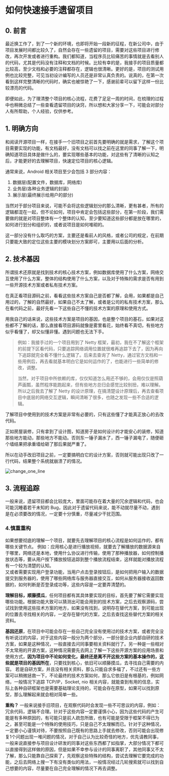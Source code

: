 # 如何快速接手遗留项目

## 0. 前言

最近换工作了，到了一个新的环境，也即将开始一段新的征程，在新公司中，由于项目发展时间都比较久了，自然会存在一些遗留的项目，需要对这些项目进行修改，再次开发或者进行重构。我们都知道，当程序员比较痛苦的事情就是去看别人的代码，尤其是代码没有注释和文档的时候。比较有幸的是，我接手的项目质量都比较高，至少文档和必要的注释都存在，逻辑也很清晰。更好的是，项目的测试用例也比较完整，可见当初设计编写的人员还是非常认真负责的。说真的，在第一次看到这样完整清晰的代码时，确实也被惊艳了一下，感谢前辈可以留下这样一份比较漂亮的代码。

即便如此，为了理清整个项目的核心流程，花费了足足一周的时间，在梳理的过程中也稍微总结了一些查看遗留项目的诀窍，所以想和大家分享一下，可能会对部分人有所帮助，个人经验，仅供参考。

## 1. 明确方向

和阅读开源项目一样，在接手一个旧项目之前首先要明确的就是需求，了解这个项目需要实现的功能，有文档最好，没有文档可以找之前在这里的同事了解一下，明确知道项目具体是做什么的，要实现哪些基本的功能，对这些有了清晰的认知之后，才能更好的去理解项目，快速定位项目的核心逻辑。

通常来说，Android 相关项目至少会包括 3 部分内容：

1. 数据层(配置文件，数据库，网络库)
2. 业务层(各种业务逻辑的封装)
3. 展示层(最终展示给用户的部分)

当然对于部分项目来说，可能不会将这些逻辑划分的那么清晰，更有甚者，所有的逻辑都混在一起，但不论如何，项目中肯定会包括这些部分，在第一阶段，我们需要做的就是对项目整体有一个整体的认知，至少要知道这些部分都是放在哪里的，如何进行划分和组织的，或者说项目是如何堆砌的。

这一部分没有什么取巧的方案，主要还是看前人的风格，或者公司的规定，在前期只要能大致的定位这些主要的模块划分方案即可，主要用以后面的分析。

## 2. 技术基因

所谓技术还原就是找到技术的核心技术方案，例如数据库使用了什么方案，网络交互使用了什么方案，整体的结构使用了什么方案，以及对于特殊的需求是否有用到一些开源技术方案或者私有技术方案。

在真正看项目源码之前，看看这些技术方案自己是否都了解，会用，如果都是自己用过的，了解的自然最好，如果自己不太了解，或者是公司的私有技术方案，那么在看代码之前，最好先看一下这些自己不懂的技术方案的原理和使用方式。

用我自己的话来说，这些技术方案是项目的基因，也是整个项目的基石，如果对这些都不了解的话，那么直接看项目源码就像是雾里看花，始终看不真切，有些地方似乎看懂了，却又似懂非懂。遇到问题也无法下手。

> 例如：我接手过的一个项目用到了 Netty 框架，最初，我在不了解这个框架的前提下区看代码，只要追踪网络调用位置就很难再追踪下去了，因为再向下追踪就完全看不懂什么逻辑了。后来去查询了 Netty，通过官方文档和一些用例后，再去看就基本明白它是如何运作的了，也能进行一些简单的修改，调整。
>
> 当然，对于项目中所依赖的库，仅仅知道怎么用还不够的，会用仅仅是照葫芦画瓢，虽然程序能跑起来，但有些地方总归会感觉比较别扭，难以理解。所以之后我去了解了 Netty 的设计原理，在搞清楚设计原理后，再去查看项目中底层的网络交互逻辑，瞬间清晰了很多，也随之发现一些不合适的逻辑。

了解项目中使用到的技术方案是非常有必要的，只有这些懂了才能真正放心的去改代码。

正如房屋装修，只有拿到了设计图，知道房子是如何设计的才能安心的装修，知道那些地方能动，那些地方不能动。否则东一锤子漏水了，西一锤子漏电了，随便砸个墙结果把承重墙给砸了那后果就严重了。

所以在动手改旧项目之前，一定要搞明白它的设计方案，否则就可能出现只改了一行代码，结果整个系统就崩溃了的情况。

![change_one_line](http://gcsblog.oss-cn-shanghai.aliyuncs.com/blog/2019-05-25-143757.jpg?gcssloop)

## 3. 流程追踪

一般来说，遗留项目都会比较庞大，里面可能存在着大量的冗余逻辑和代码，也会可能沉睡着若干未知的 Bug，因此对于遗留代码来说，能不动就尽量不动，遇到是在必须要改的情况，一定要十分慎重，尽量减少干扰范围。



### 4.慎重重构



如果想要彻底的理解一个项目，就要先去理解项目的核心流程是如何运作的，都有哪些关键节点。
例如：应用核心是进行播放视频，就要去了解播放的数据源来自于哪里，网络还是本地，使用什么协议进行传输，使用了那种播放器，如何控制播放状态等，要从用户按下播放按钮追踪到整个播放流程结束，这样就能对播放流程有一个较为清楚的认知。  
又或者需要实现用户登录功能，当用户点击登录按钮后，是如何把用户输入的数据提交到服务器的，使用了哪些网络库与服务器直接交互，如何从服务器接收返回数据的，如何判断是否登录成功等，这些内容是一定要弄清楚的。







**理解目标，顺藤摸瓜**，任何项目都有其具体要实现的目标，首先要了解它需要实现哪些功能。根据功能大致可以猜测出可能会用到的技术方案，之后去观察源码，尝试找到使用这些技术方案的地方，如果没有找到，说明存在替代方案，到可能出现的位置去寻找相关的内容，一定存在替代的方案，之后去查找这些替代方案的相关资料。

**基因还原**，在项目中可能会存在一些自己完全没有使用过的技术方案，或者完全没有听说过的内容，对于这些内容一般分为两个部分，一部分是企业内部自研的技术方案，如果是这种情况，一般直接去问同事要相关资料就行了。另一种是一些相对不太常用的开源方案，这种情况需要先去网上了解一下这些开源方案的应用场景和使用方式，**因为项目中不论如何变化，最终还是离不开这些方案的基本操作的，这些就是项目的基因所在**，只要找到核心，依旧可以顺藤摸瓜，去寻找自己需要的内容。
若是自研方案，并且没有相关资料，那么只能自求多福了，不过还有一些方案可以稍微拯救一下，不论最终的技术方案如何，那么它依旧是有根基的，例如网络，一般情况下追踪 TCP/IP，Socket, nio 相关内容，就能查到有用的信息，实际上各种自研框架也是需要基础理论支持的，可能会存在原型，如果可以找到原型，那么理解起来就会相对简单一些。

**重构？** 一般来说接手旧项目，在观察代码时会发现一些不可思议的内容，例如：冗余代码，逻辑不合理。针对于这些内容一定要谨慎小心，因为这些代码的产生可能是有多种原因的，有可能只是前人疏忽所致，也有可能是受限于框架不得已为之，甚至可能是一个特殊的使用技巧，只是自己不太理解而已。针对于这种情况，一定要小心谨慎对待，不要按照自己既有的思路上手就去修改，否则可能会出现修复1个问题出现一堆问题的情况，对于自己认为比较奇怪的地方，优先请教同事，一般来说直接参与项目设计研发的同事对这些东西都了如指掌，大部分情况下都可以直接得到这样做的原因，但是如果不幸参与设计的同事离职了，其他同事又不太了解，那么只能靠自己探索了，先观察这些特殊的结构，尝试去理解它要完成的功能，之后去网络上搜一下有没有类似的用法，一般情况经过几轮搜索就可以找到自己想要的内容，尽量要在自己完全理解的情况下再去调整。



